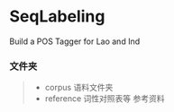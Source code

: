 # SeqLabeling
Build a POS Tagger for Lao and Ind

### 文件夹
>- corpus 语料文件夹
>- reference 词性对照表等 参考资料

